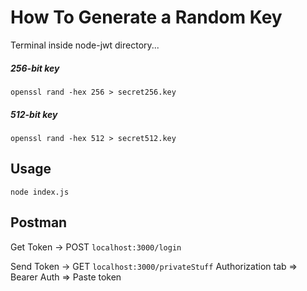 # How To Generate a Random Key

Terminal inside node-jwt directory...
##### 256-bit key

`openssl rand -hex 256 > secret256.key`

##### 512-bit key

`openssl rand -hex 512 > secret512.key`

## Usage

`node index.js`


## Postman 

Get Token -> POST `localhost:3000/login`

Send Token -> GET `localhost:3000/privateStuff`
Authorization tab => Bearer Auth => Paste token